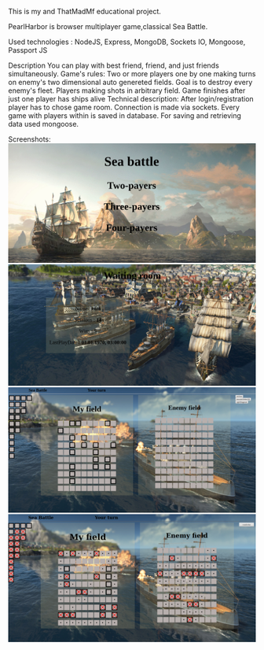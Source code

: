 This is my and ThatMadMf educational project.

PearlHarbor is browser multiplayer game,classical Sea Battle.

Used technologies :
  NodeJS,
  Express,
  MongoDB,
  Sockets IO,
  Mongoose,
  Passport JS
  
Description
  You can play with best friend, friend, and just friends simultaneously.
 Game's rules:
   Two or more players one by one making turns on enemy's two dimensional auto genereted fields. Goal is to destroy every 
enemy's fleet. Players making shots in arbitrary field. Game finishes after just one player has ships alive
  Technical description: 
After login/registration player has to chose game room. Connection is made via sockets. Every game with players within is saved
in database. For saving and retrieving data used mongoose.

Screenshots:
![alt text](https://github.com/Galaxy97/PearlHarbor/blob/master/app/public/game/img/menu.png)
![alt text](https://github.com/Galaxy97/PearlHarbor/blob/master/app/public/game/img/room.png)
![alt text](https://github.com/Galaxy97/PearlHarbor/blob/master/app/public/game/img/game.png)
![alt text](https://github.com/Galaxy97/PearlHarbor/blob/master/app/public/game/img/battle.png)
